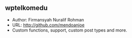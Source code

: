 ## wptelkomedu
 *  Author: Firmansyah Nuralif Rohman
 *  URL: http://github.com/mendoanjoe
 *  Custom functions, support, custom post types and more.
